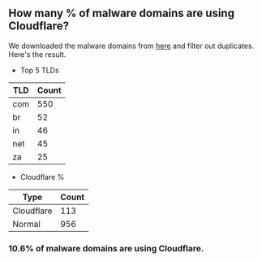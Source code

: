 ## How many % of malware domains are using Cloudflare?


We downloaded the malware domains from [here](https://urlhaus.abuse.ch) and filter out duplicates.
Here's the result.


[//]: # (start replacement)


- Top 5 TLDs

| TLD | Count |
| --- | --- |
| com | 550 |
| br | 52 |
| in | 46 |
| net | 45 |
| za | 25 |


- Cloudflare %

| Type | Count |
| --- | --- |
| Cloudflare | 113 |
| Normal | 956 |


### 10.6% of malware domains are using Cloudflare.